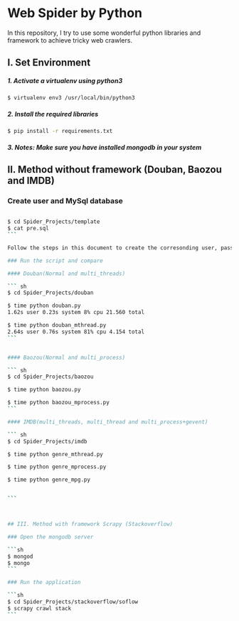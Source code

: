# Web Spider by Python

In this repository, I try to use some wonderful python libraries and framework to achieve tricky web crawlers. 



## I. Set Environment 

##### 1. Activate a virtualenv using python3 

```sh		
$ virtualenv env3 /usr/local/bin/python3
```

##### 2. Install the required libraries

```sh
$ pip install -r requirements.txt
```

##### 3. Notes: Make sure you have installed mongodb in your system



## II. Method without framework (Douban, Baozou and IMDB)

### Create user and MySql database

````sh

$ cd Spider_Projects/template
$ cat pre.sql
```

Follow the steps in this document to create the corresonding user, password and database

### Run the script and compare

#### Douban(Normal and multi_threads)

``` sh
$ cd Spider_Projects/douban

$ time python douban.py
1.62s user 0.23s system 8% cpu 21.560 total

$ time python douban_mthread.py
2.64s user 0.76s system 81% cpu 4.154 total
```


#### Baozou(Normal and multi_process)

``` sh
$ cd Spider_Projects/baozou

$ time python baozou.py

$ time python baozou_mprocess.py
```

#### IMDB(multi_threads, multi_thread and multi_process+gevent)

``` sh
$ cd Spider_Projects/imdb

$ time python genre_mthread.py

$ time python genre_mprocess.py

$ time python genre_mpg.py


```



## III. Method with framework Scrapy (Stackoverflow)

### Open the mongodb server 

```sh
$ mongod 
$ mongo
```

### Run the application

```sh
$ cd Spider_Projects/stackoverflow/soflow
$ scrapy crawl stack
```



